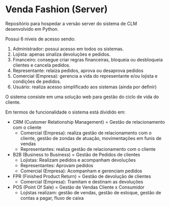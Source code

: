 # Venda Fashion (Server)

Repositório para hospedar a versão server do sistema de CLM desenvolvido em Python.

Possui 6 níveis de acesso sendo:
1. Administrador: possui acesso em todos os sistemas.
2. Lojista: apenas sinaliza devoluções e pedidos.
3. Financeiro: consegue criar regras financeiras, bloqueia ou desbloqueia clientes e cancela pedidos.
4. Representante: relaiza pedidos, aprova ou desaprova pedidos
5. Comercial (Empresa): gerencia a vida do representante e/ou lojista e condições de pedidos.
6. Usuário: realiza acesso simplificado aos sistemas (ainda por definir)

O sistema consiste em uma solução web para gestão do ciclo de vida do cliente. 

Em termos de funcionalidade o sistema está dividido em:
- CRM (Customer Relationship Management) = Gestão de relacionamento com o cliente
   * Comercial (Empresa): realiza gestão de relacionamento com o cliente, gestão de zondas de atuação, movimentações em funis de vendas
   * Representantes: realiza gestão de relacionamento com o cliente
- B2B (Business to Business) = Gestão de Pedidos de clientes
   * Lojistas: Realizam pedidos e acompanham devoluções
   * Representantes: Aprovam pedidos
   * Comercial (Empresa): Acompanham e gerenciam pedidos
- FPR (Finished Product Return) = Gestão de devolução de clientes
   * Comercial (Empresa): Tramitam e destinam as devoluções
- POS (Point Of Sale) = Gestão de Vendas Cliente x Consumidor
   * Lojistas realizam: gestão de vendas, gestão de estoque, gestão de contas a pagar, fluxo de caixa